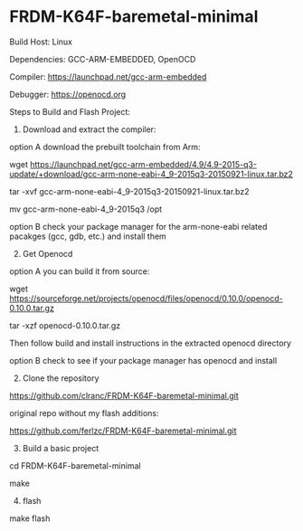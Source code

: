 # FRDM-K64F-baremetal-minimal

Build Host: Linux

Dependencies: GCC-ARM-EMBEDDED, OpenOCD

Compiler: https://launchpad.net/gcc-arm-embedded

Debugger: https://openocd.org

Steps to Build and Flash Project:

1) Download and extract the compiler: 

option A download the prebuilt toolchain from Arm:

  wget https://launchpad.net/gcc-arm-embedded/4.9/4.9-2015-q3-update/+download/gcc-arm-none-eabi-4_9-2015q3-20150921-linux.tar.bz2

  tar -xvf gcc-arm-none-eabi-4_9-2015q3-20150921-linux.tar.bz2

  mv gcc-arm-none-eabi-4_9-2015q3 /opt

option B check your package manager for the arm-none-eabi related pacakges (gcc, gdb, etc.) and install them

2) Get Openocd

option A you can build it from source:

  wget https://sourceforge.net/projects/openocd/files/openocd/0.10.0/openocd-0.10.0.tar.gz

  tar -xzf openocd-0.10.0.tar.gz

  Then follow build and install instructions in the extracted openocd directory

option B check to see if your package manager has openocd and install

2) Clone the repository

https://github.com/clranc/FRDM-K64F-baremetal-minimal.git

original repo without my flash additions:

  https://github.com/ferlzc/FRDM-K64F-baremetal-minimal.git

3) Build a basic project

cd FRDM-K64F-baremetal-minimal

make

4) flash

make flash


